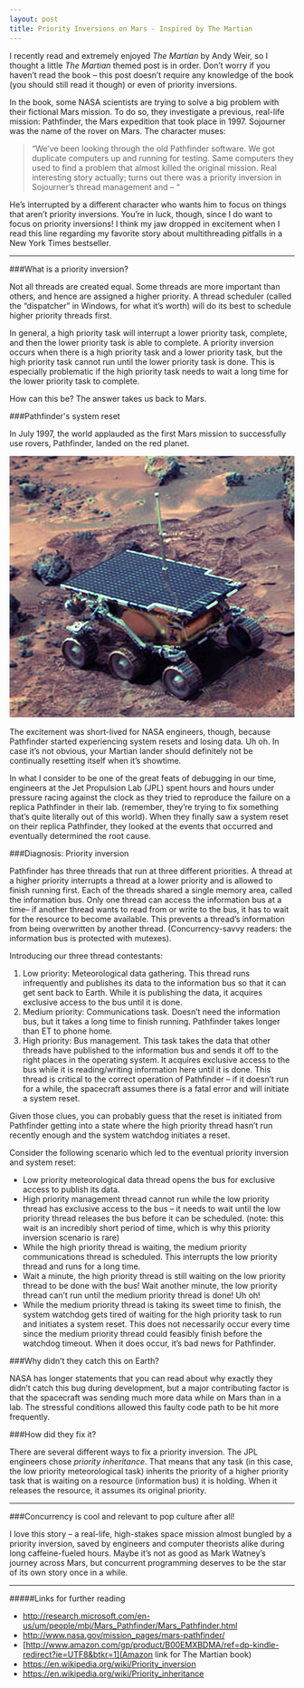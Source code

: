 ```yaml
---
layout: post
title: Priority Inversions on Mars - Inspired by The Martian
---
```


I recently read and extremely enjoyed _The Martian_ by Andy Weir, so I thought a little _The Martian_ themed post is in order. Don’t worry if you haven’t read the book – this post doesn’t require any knowledge of the book (you should still read it though) or even of priority inversions.

In the book, some NASA scientists are trying to solve a big problem with their fictional Mars mission. To do so, they investigate a previous, real-life mission: Pathfinder, the Mars expedition that took place in 1997. Sojourner was the name of the rover on Mars. The character muses:


> “We’ve been looking through the old Pathfinder software. We got duplicate computers up and running for testing. Same computers they used to find a problem that almost killed the original mission. Real interesting story actually; turns out there was a priority inversion in Sojourner’s thread management and – “ 

He’s interrupted by a different character who wants him to focus on things that aren’t priority inversions. You’re in luck, though, since I do want to focus on priority inversions! I think my jaw dropped in excitement when I read this line regarding my favorite story about multithreading pitfalls in a New York Times bestseller. 

---
###What is a priority inversion?

Not all threads are created equal. Some threads are more important than others, and hence are assigned a higher priority. A thread scheduler (called the “dispatcher” in Windows, for what it’s worth) will do its best to schedule higher priority threads first. 

In general, a high priority task will interrupt a lower priority task, complete, and then the lower priority task is able to complete.
A priority inversion occurs when there is a high priority task and a lower priority task, but the high priority task cannot run until the lower priority task is done. This is especially problematic if the high priority task needs to wait a long time for the lower priority task to complete.

How can this be? The answer takes us back to Mars.

###Pathfinder's system reset

In July 1997, the world applauded as the first Mars mission to successfully use rovers, Pathfinder, landed on the red planet.

![alt text](https://github.com/mrb113/mrb113.github.io/blob/master/images/523px-Sojourner_on_Mars_PIA01122.jpg "Sojourner rover")

The excitement was short-lived for NASA engineers, though, because Pathfinder started experiencing system resets and losing data. Uh oh. In case it’s not obvious, your Martian lander should definitely not be continually resetting itself when it’s showtime. 

In what I consider to be one of the great feats of debugging in our time, engineers at the Jet Propulsion Lab (JPL) spent hours and hours under pressure racing against the clock as they tried to reproduce the failure on a replica Pathfinder in their lab. (remember, they’re trying to fix something that’s quite literally out of this world). When they finally saw a system reset on their replica Pathfinder, they looked at the events that occurred and eventually determined the root cause.

###Diagnosis: Priority inversion

Pathfinder has three threads that run at three different priorities. A thread at a higher priority interrupts a thread at a lower priority and is allowed to finish running first. Each of the threads shared a single memory area, called the information bus. Only one thread can access the information bus at a time– if another thread wants to read from or write to the bus, it has to wait for the resource to become available. This prevents a thread’s information from being overwritten by another thread. (Concurrency-savvy readers: the information bus is protected with mutexes). 

Introducing our three thread contestants: 

1.	Low priority: Meteorological data gathering. This thread runs infrequently and publishes its data to the information bus so that it can get sent back to Earth. While it is publishing the data, it acquires exclusive access to the bus until it is done.
2.	Medium priority: Communications task. Doesn’t need the information bus, but it takes a long time to finish running. Pathfinder takes longer than ET to phone home.
3.	High priority: Bus management. This task takes the data that other threads have published to the information bus and sends it off to the right places in the operating system. It acquires exclusive access to the bus while it is reading/writing information here until it is done. This thread is critical to the correct operation of Pathfinder – if it doesn’t run for a while, the spacecraft assumes there is a fatal error and will initiate a system reset. 

Given those clues, you can probably guess that the reset is initiated from Pathfinder getting into a state where the high priority thread hasn’t run recently enough and the system watchdog initiates a reset. 

Consider the following scenario which led to the eventual priority inversion and system reset:

-	Low priority meteorological data thread opens the bus for exclusive access to publish its data.
-	High priority management thread cannot run while the low priority thread has exclusive access to the bus – it needs to wait until the low priority thread releases the bus before it can be scheduled. (note: this wait is an incredibly short period of time, which is why this priority inversion scenario is rare)
-	While the high priority thread is waiting, the medium priority communications thread is scheduled. This interrupts the low priority thread and runs for a long time.
-	Wait a minute, the high priority thread is still waiting on the low priority thread to be done with the bus! Wait another minute, the low priority thread can’t run until the medium priority thread is done! Uh oh!
-	While the medium priority thread is taking its sweet time to finish, the system watchdog gets tired of waiting for the high priority task to run and initiates a system reset. This does not necessarily occur every time since the medium priority thread could feasibly finish before the watchdog timeout. When it does occur, it’s bad news for Pathfinder.

###Why didn’t they catch this on Earth?

NASA has longer statements that you can read about why exactly they didn’t catch this bug during development, but a major contributing factor is that the spacecraft was sending much more data while on Mars than in a lab. The stressful conditions allowed this faulty code path to be hit more frequently. 

###How did they fix it?

There are several different ways to fix a priority inversion. The JPL engineers chose *priority inheritance*. That means that any task (in this case, the low priority meteorological task) inherits the priority of a higher priority task that is waiting on a resource (information bus) it is holding. When it releases the resource, it assumes its original priority.

---
###Concurrency is cool and relevant to pop culture after all!

I love this story – a real-life, high-stakes space mission almost bungled by a priority inversion, saved by engineers and computer theorists alike during long caffeine-fueled hours. Maybe it’s not as good as Mark Watney’s journey across Mars, but concurrent programming deserves to be the star of its own story once in a while.

---
#####Links for further reading

- http://research.microsoft.com/en-us/um/people/mbj/Mars_Pathfinder/Mars_Pathfinder.html
- http://www.nasa.gov/mission_pages/mars-pathfinder/
- [http://www.amazon.com/gp/product/B00EMXBDMA/ref=dp-kindle-redirect?ie=UTF8&btkr=1](Amazon link for The Martian book)
- https://en.wikipedia.org/wiki/Priority_inversion
- https://en.wikipedia.org/wiki/Priority_inheritance



